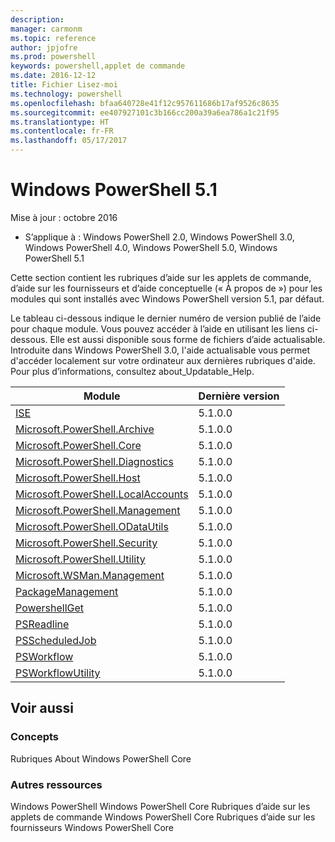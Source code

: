 ```yaml
---
description: 
manager: carmonm
ms.topic: reference
author: jpjofre
ms.prod: powershell
keywords: powershell,applet de commande
ms.date: 2016-12-12
title: Fichier Lisez-moi
ms.technology: powershell
ms.openlocfilehash: bfaa640728e41f12c957611686b17af9526c8635
ms.sourcegitcommit: ee407927101c3b166cc200a39a6ea786a1c21f95
ms.translationtype: HT
ms.contentlocale: fr-FR
ms.lasthandoff: 05/17/2017
---
```

# <a name="windows-powershell-51"></a>Windows PowerShell 5.1

Mise à jour : octobre 2016
- S’applique à : Windows PowerShell 2.0, Windows PowerShell 3.0, Windows PowerShell 4.0, Windows PowerShell 5.0, Windows PowerShell 5.1

Cette section contient les rubriques d’aide sur les applets de commande, d’aide sur les fournisseurs et d’aide conceptuelle (« À propos de ») pour les modules qui sont installés avec Windows PowerShell version 5.1, par défaut.

Le tableau ci-dessous indique le dernier numéro de version publié de l’aide pour chaque module.
Vous pouvez accéder à l’aide en utilisant les liens ci-dessous. Elle est aussi disponible sous forme de fichiers d’aide actualisable.
Introduite dans Windows PowerShell 3.0, l'aide actualisable vous permet d'accéder localement sur votre ordinateur aux dernières rubriques d'aide.
Pour plus d’informations, consultez about_Updatable_Help.

Module | Dernière version
----------------------------- | --------------
[ISE](ISE/ISE.md) |5.1.0.0
[Microsoft.PowerShell.Archive](Microsoft.PowerShell.Archive/Microsoft.PowerShell.Archive.md) |5.1.0.0
[Microsoft.PowerShell.Core](Microsoft.PowerShell.Core/Microsoft.PowerShell.Core.md) |5.1.0.0
[Microsoft.PowerShell.Diagnostics](Microsoft.PowerShell.Diagnostics/Microsoft.PowerShell.Diagnostics.md) |5.1.0.0
[Microsoft.PowerShell.Host](Microsoft.PowerShell.Host/Microsoft.PowerShell.Host.md) |5.1.0.0
[Microsoft.PowerShell.LocalAccounts](Microsoft.PowerShell.LocalAccounts/Microsoft.PowerShell.LocalAccounts.md) |5.1.0.0
[Microsoft.PowerShell.Management](Microsoft.PowerShell.Management/Microsoft.PowerShell.Management.md) |5.1.0.0
[Microsoft.PowerShell.ODataUtils](Microsoft.PowerShell.ODataUtils/Microsoft.PowerShell.ODataUtils.md) |5.1.0.0
[Microsoft.PowerShell.Security](Microsoft.PowerShell.Security/Microsoft.PowerShell.Security.md) |5.1.0.0
[Microsoft.PowerShell.Utility](Microsoft.PowerShell.Utility/Microsoft.PowerShell.Utility.md) |5.1.0.0
[Microsoft.WSMan.Management](Microsoft.WSMan.Management/Microsoft.WSMan.Management.md) |5.1.0.0
[PackageManagement](PackageManagement/PackageManagement.md) |5.1.0.0
[PowershellGet](PowerShellGet/PowerShellGet.md) |5.1.0.0
[PSReadline](PSReadline/PSReadline.md) |5.1.0.0
[PSScheduledJob](PSScheduledJob/PSScheduledJob.md) |5.1.0.0
[PSWorkflow](PSWorkflow/PSWorkflow.md) |5.1.0.0
[PSWorkflowUtility](PSWorkflowUtility/PSWorkflowUtility.md) |5.1.0.0


##  <a name="see-also"></a>Voir aussi
###  <a name="concepts"></a>Concepts
Rubriques About Windows PowerShell Core

###  <a name="other-resources"></a>Autres ressources
Windows PowerShell Windows PowerShell Core Rubriques d’aide sur les applets de commande Windows PowerShell Core Rubriques d’aide sur les fournisseurs Windows PowerShell Core

